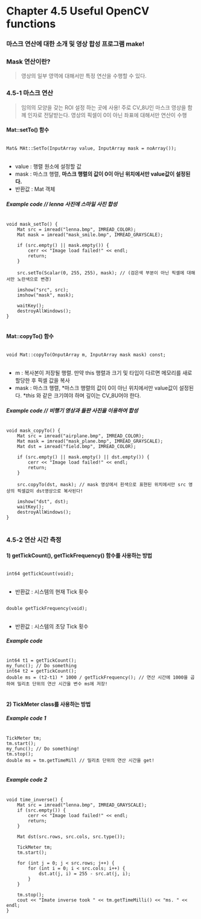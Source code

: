 Chapter 4.5 Useful OpenCV functions
====================================

### 마스크 연산에 대한 소개 및 영상 합성 프로그램 make!

### Mask 연산이란?

> 영상의 일부 영역에 대해서만 특정 연산을 수행할 수 있다.

### 4.5-1 마스크 연산

> 임의의 모양을 갖는 ROI 설정 하는 곳에 사용!
> 주로 CV_8U인 마스크 영상을 함께 인자로 전달받는다.
> 영상의 픽셀이 0이 아닌 좌표에 대해서만 연산이 수행

#### Mat::setTo() 함수
<pre>
<code>
Mat& MAt::SetTo(InputArray value, InputArray mask = noArray());
</code>
</pre>
* value : 행렬 원소에 설정할 값
* mask : 마스크 행렬, **마스크 행렬의 값이 0이 아닌 위치에서만 value값이 설정된다.**
* 반환값 : Mat 객체

##### Example code // lenna 사진에 스마일 사진 합성
<pre>
<code>
void mask_setTo() {
	Mat src = imread("lenna.bmp", IMREAD_COLOR);
	Mat mask = imread("mask_smile.bmp", IMREAD_GRAYSCALE);

	if (src.empty() || mask.empty()) {
		cerr << "Image load failed!" << endl;
		return;
	}

	src.setTo(Scalar(0, 255, 255), mask); // (검은색 부분이 아닌 픽셀에 대해서만 노란색으로 변경)

	imshow("src", src);
	imshow("mask", mask);

	waitKey();
	destroyAllWindows();
}
</code>
</pre>

#### Mat::copyTo() 함수
<pre>
<code>
void Mat::copyTo(OnputArray m, InputArray mask mask) const;
</code>
</pre>
* m : 복사본이 저장될 행렬. 만약 this 행렬과 크기 및 타입이 다르면 메모리를 새로 할당한 후 픽셀 값을 복사 
* mask : 마스크 행렬, *마스크 행렬의 값이 0이 아닌 위치에서만 value값이 설정된다. **this* 와 같은 크기여야 하며 깊이는 CV_8U어야 한다.
##### Example code // 비행기 영상과 들판 사진을 이용하여 합성
<pre>
<code>
void mask_copyTo() {
	Mat src = imread("airplane.bmp", IMREAD_COLOR);
	Mat mask = imread("mask_plane.bmp", IMREAD_GRAYSCALE);
	Mat dst = imread("field.bmp", IMREAD_COLOR);

	if (src.empty() || mask.empty() || dst.empty()) {
		cerr << "Image load failed!" << endl;
		return;
	}

	src.copyTo(dst, mask); // mask 영상에서 흰색으로 표현된 위치에서만 src 영상의 픽셀값이 dst영상으로 복사된다!

	imshow("dst", dst);
	waitKey();
	destroyAllWindows();
}
</code>
</pre>


### 4.5-2 연산 시간 측정

#### 1) getTickCount(), getTickFrequency() 함수를 사용하는 방법
<pre>
<code>
int64 getTickCount(void);
</code>
</pre>
* 반환값 : 시스템의 현재 Tick 횟수
<pre>
<code>
double getTickFrequency(void);
</code>
</pre>
* 반환값 : 시스템의 초당 Tick 횟수
##### Example code
<pre>
<code>
int64 t1 = getTickCount();
my_func(); // Do something
int64 t2 = getTickCount();
double ms = (t2-t1) * 1000 / getTickFrequency(); // 연산 시간에 1000을 곱하여 밀리초 단위의 연산 시간을 변수 ms에 저장!
</code>
</pre>

#### 2) TickMeter class를 사용하는 방법
##### Example code 1
<pre>
<code>
TickMeter tm;
tm.start();
my_func(); // Do something!
tm.stop();
double ms = tm.getTimeMill // 밀리초 단위의 연산 시간을 get!
</code>
</pre>

##### Example code 2 
<pre>
<code>
void time_inverse() {
	Mat src = imread("lenna.bmp", IMREAD_GRAYSCALE);
	if (src.empty()) {
		cerr << "Image load failed!" << endl;
		return;
	}

	Mat dst(src.rows, src.cols, src.type());

	TickMeter tm;
	tm.start();

	for (int j = 0; j < src.rows; j++) {
		for (int i = 0; i < src.cols; i++) {
			dst.at<uchar>(j, i) = 255 - src.at<uchar>(j, i);
		}
	}

	tm.stop();
	cout << "Imate inverse took " << tm.getTimeMilli() << "ms. " << endl;
}
</code>
</pre>
